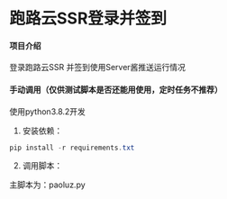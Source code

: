 # 跑路云SSR登录并签到

#### 项目介绍

登录跑路云SSR 并签到使用Server酱推送运行情况

#### 手动调用（仅供测试脚本是否还能用使用，定时任务不推荐）

使用python3.8.2开发

1. 安装依赖：

```powershell
pip install -r requirements.txt
```

2. 调用脚本：

主脚本为：paoluz.py